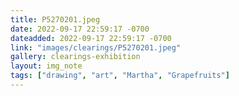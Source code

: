 ```yaml
---
title: P5270201.jpeg
date: 2022-09-17 22:59:17 -0700
dateadded: 2022-09-17 22:59:17 -0700
link: "images/clearings/P5270201.jpeg"
gallery: clearings-exhibition
layout: img_note
tags: ["drawing", "art", "Martha", "Grapefruits"]
--- 
```

